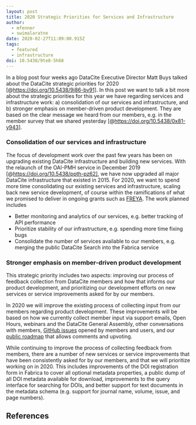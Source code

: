 ```yaml
---
layout: post
title: 2020 Strategic Priorities for Services and Infrastructure
author:
  - mfenner
  - swimalaratne
date: 2020-02-27T11:09:00.915Z
tags:
  - featured
  - infrastructure
doi: 10.5438/9te8-5h68
---
```

In a blog post four weeks ago DataCite Executive Director Matt Buys talked about the DataCite strategic priorities for 2020 [@https://doi.org/10.5438/9j86-bv91]. In this post we want to talk a bit more about the strategic priorities for this year we have regarding services and infrastructure work: a) consolidation of our services and infrastructure, and b) stronger emphasis on member-driven product development. They are based on the clear message we heard from our members, e.g. in the member survey that we shared yesterday [@https://doi.org/10.5438/0x81-y943].

### Consolidation of our services and infrastructure

The focus of development work over the past few years has been on upgrading existing DataCite infrastructure and building new services. With the relaunch of the OAI-PMH service in December 2019 [@https://doi.org/10.5438/ppth-pz62], we have now upgraded all major DataCite infrastructure that existed in 2015. For 2020, we want to spend more time consolidating our existing services and infrastructure, scaling back new service development, of course within the ramifications of what we promised to deliver in ongoing grants such as [FREYA](https://www.project-freya.eu/en). The work planned includes

* Better monitoring and analytics of our services, e.g. better tracking of API performance 
* Prioritize stability of our infrastructure, e.g. spending more time fixing bugs
* Consolidate the number of services available to our members, e.g. merging the public DataCite Search into the Fabrica service

### Stronger emphasis on member-driven product development

This strategic priority includes two aspects: improving our process of feedback collection from DataCite members and how that informs our product development, and prioritizing our development efforts on new services or service improvements asked for by our members.

In 2020 we will improve the existing process of collecting input from our members regarding product development. These improvements will be based on how we currently collect member input via support emails, Open Hours, webinars and the DataCite General Assembly, other conversations with members, [GitHub issues](https://github.com/datacite/datacite/issues) opened by members and users, and our [public roadmap](https://datacite.org/roadmap.html) that allows comments and upvoting.

While continuing to improve the process of collecting feedback from members, there are a number of new services or service improvements that have been consistently asked for by our members, and that we will prioritize working on in 2020. This includes improvements of the DOI registration form in Fabrica to cover all optional metadata properties, a public dump of all DOI metadata available for download, improvements to the query interface for searching for DOIs, and better support for text documents in the metadata schema (e.g. support for journal name, volume, issue, and page numbers).

## References

